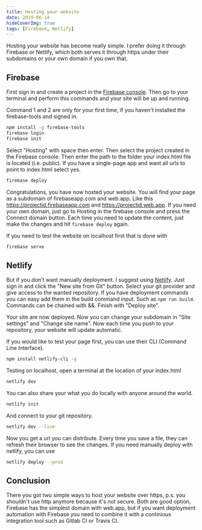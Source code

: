 ```yaml
---
title: Hosting your website
date: 2019-06-14
hideCoverImg: true
tags: [Firebase, Netlify]
---
```


Hosting your website has become really simple. I prefer doing it through Firebase or Netlify, which both serves it through https under their subdomains or your own domain if you own that.

## Firebase

First sign in and create a project in the [Firebase console](https://console.firebase.google.com/). Then go to your terminal and perform this commands and your site will be up and running.

Command 1 and 2 are only for your first time, if you haven't installed the firebase-tools and signed in.

```bash
npm install -g firebase-tools
firebase login
firebase init
```

Select "Hosting" with space then enter. Then select the project created in the Firebase console. Then enter the path to the folder your index.html file is located (i.e. public). If you have a single-page app and want all urls to point to index.html select yes.

```bash
firebase deploy
```

Congratulations, you have now hosted your website. You will find your page as a subdomain of firebaseapp.com and web.app. Like this https://projectid.firebaseapp.com and https://projectid.web.app. If you need your own domain, just go to Hosting in the firebase console and press the Connect domain button. Each time you need to update the content, just make the changes and hit `firebase deploy` again.

If you need to test the website on localhost first that is done with

```bash
firebase serve
```

## Netlify

But if you don't want manually deployment. I suggest using [Netlify](https://app.netlify.com/). Just sign in and click the "New site from Git" button. Select your git provider and give access to the wanted repository. If you have deployment commands you can easy add them in the build command input. Such as `npm run build`. Commands can be chained with &&. Finish with "Deploy site".

Your site are now deployed. Now you can change your subdomain in "Site settings" and "Change site name". Now each time you push to your repository, your website will update automatic.

If you would like to test your page first, you can use their CLI (Command Line Interface).

```bash
npm install netlify-cli -g
```

Testing on localhost, open a terminal at the location of your index.html

```bash
netlify dev
```

You can also share your what you do locally with anyone around the world.

```bash
netlify init
```

And connect to your git repository.

```bash
netlify dev --live
```

Now you get a url you can distribute. Every time you save a file, they can refresh their browser to see the changes.
If you need manually deploy with netlify, you can use

```bash
netlify deploy --prod
```

## Conclusion

There you got two simple ways to host your website over https, p.s. you shouldn't use http anymore because it's not secure. Both are good option, Firebase has the simplest domain with web.app, but if you want deployment automation with Firebase you need to combine it with a continious integration tool such as Gitlab CI or Travis CI.